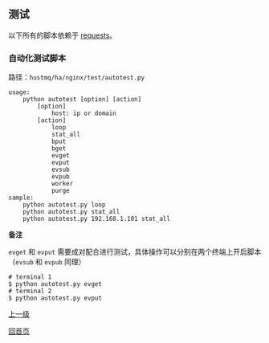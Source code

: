 测试
--

以下所有的脚本依赖于 [requests](https://github.com/request/request)。

### 自动化测试脚本 ###

路径：`hustmq/ha/nginx/test/autotest.py`

    usage:
        python autotest [option] [action]
            [option]
                host: ip or domain
            [action]
                loop
                stat_all
                bput
                bget
                evget
                evput
                evsub
                evpub
                worker
                purge
    sample:
        python autotest.py loop
        python autotest.py stat_all
        python autotest.py 192.168.1.101 stat_all

**备注**

`evget` 和 `evput` 需要成对配合进行测试，具体操作可以分别在两个终端上开启脚本（`evsub` 和 `evpub` 同理）

    # terminal 1
    $ python autotest.py evget
    # terminal 2
    $ python autotest.py evput

[上一级](index.md)

[回首页](../../index.md)